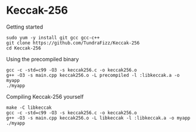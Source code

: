 # Keccak-256

Getting started

```
sudo yum -y install git gcc gcc-c++
git clone https://github.com/TundraFizz/Keccak-256
cd Keccak-256
```

Using the precompiled binary

```
gcc -c -std=c99 -O3 -s keccak256.c -o keccak256.o
g++ -O3 -s main.cpp keccak256.o -L precompiled -l :libkeccak.a -o myapp
./myapp
```

Compiling Keccak-256 yourself

```
make -C libkeccak
gcc -c -std=c99 -O3 -s keccak256.c -o keccak256.o
g++ -O3 -s main.cpp keccak256.o -L libkeccak -l :libkeccak.a -o myapp
./myapp
```
